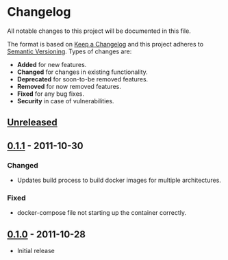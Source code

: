 # Changelog
All notable changes to this project will be documented in this file.

The format is based on [Keep a Changelog](http://keepachangelog.com/en/1.0.0/)
and this project adheres to [Semantic Versioning](http://semver.org/spec/v2.0.0.html).
Types of changes are:

- **Added** for new features.
- **Changed** for changes in existing functionality.
- **Deprecated** for soon-to-be removed features.
- **Removed** for now removed features.
- **Fixed** for any bug fixes.
- **Security** in case of vulnerabilities.

## [Unreleased]

## [0.1.1] - 2011-10-30

### Changed

- Updates build process to build docker images for multiple architectures.

### Fixed
- docker-compose file not starting up the container correctly.

## [0.1.0] - 2011-10-28

- Initial release

[Unreleased]: https://github.com/radeklat/mqtt_influxdb_gateway/compare/0.1.1...HEAD
[0.1.1]: https://github.com/radeklat/mqtt_influxdb_gateway/compare/initial...0.1.0
[0.1.0]: https://github.com/radeklat/mqtt_influxdb_gateway/compare/initial...0.1.0